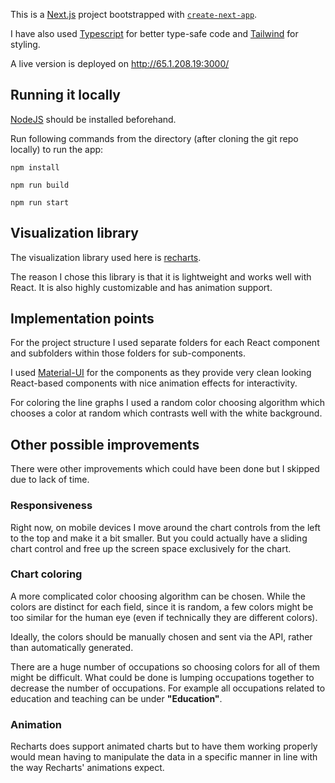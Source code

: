 This is a [Next.js](https://nextjs.org/) project bootstrapped with [`create-next-app`](https://github.com/vercel/next.js/tree/canary/packages/create-next-app).

I have also used [Typescript](https://www.typescriptlang.org/) for better type-safe code and [Tailwind](https://tailwindcss.com/) for styling.

A live version is deployed on http://65.1.208.19:3000/

## Running it locally

[NodeJS](https://nodejs.org/en) should be installed beforehand.

Run following commands from the directory (after cloning the git repo locally) to run the app:

`npm install`

`npm run build`

`npm run start`


## Visualization library

The visualization library used here is [recharts](https://recharts.org/en-US/).

The reason I chose this library is that it is lightweight and works well with React. It is also highly customizable and has animation support.

## Implementation points

For the project structure I used separate folders for each React component and subfolders within those folders for sub-components.

I used [Material-UI](https://mui.com/material-ui/) for the components as they provide very clean looking React-based components with nice animation effects for interactivity.

For coloring the line graphs I used a random color choosing algorithm which chooses a color at random which contrasts well with the white background.

## Other possible improvements

There were other improvements which could have been done but I skipped due to lack of time.

### Responsiveness

Right now, on mobile devices I move around the chart controls from the left to the top and make it a bit smaller. But you could actually have a sliding chart control and free up the screen space exclusively for the chart.

### Chart coloring

A more complicated color choosing algorithm can be chosen. While the colors are distinct for each field, since it is random, a few colors might be too similar for the human eye (even if technically they are different colors). 

Ideally, the colors should be manually chosen and sent via the API, rather than automatically generated. 

There are a huge number of occupations so choosing colors for all of them might be difficult. What could be done is lumping occupations together to decrease the number of occupations. For example all occupations related to education and teaching can be under **"Education"**.

### Animation

Recharts does support animated charts but to have them working properly would mean having to manipulate the data in a specific manner in line with the way Recharts' animations expect.

